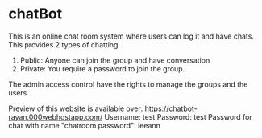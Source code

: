 # chatBot

This is an online chat room system where users can log it and have chats. This provides 2 types of chatting.
1. Public: Anyone can join the group and have conversation
2. Private: You require a password to join the group.

The admin access control have the rights to manage the groups and the users.

Preview of this website is available over: https://chatbot-rayan.000webhostapp.com/
Username: test
Password: test
Password for chat with name "chatroom password": leeann
